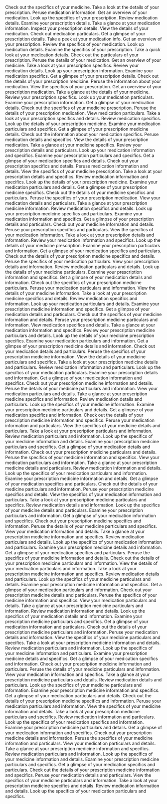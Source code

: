 Check out the specifics of your medicine.
Take a look at the details of your prescription.
Peruse medication information.
Get an overview of your medication.
Look up the specifics of your prescription.
Review medication details.
Examine your prescription details.
Take a glance at your medication information.
Inspect your prescription details.
View the details of your medication.
Check out medication particulars.
Get a glimpse of your prescription details.
Take a peek at your medication info.
Get an overview of your prescription.
Review the specifics of your medication.
Look up medication details.
Examine the specifics of your prescription.
Take a quick look at your medication details.
Check out the particulars of your prescription.
Peruse the details of your medication.
Get an overview of your medicine.
Take a look at your prescription specifics.
Review your medication details.
Look up your prescription information.
Examine your medication specifics.
Get a glimpse of your prescription details.
Check out the details of your prescription medicine.
Peruse the information about your medication.
View the specifics of your prescription.
Get an overview of your prescription medication.
Take a glance at the details of your medicine.
Review your prescription specifics.
Look up your medication particulars.
Examine your prescription information.
Get a glimpse of your medication details.
Check out the specifics of your medicine prescription.
Peruse the details of your prescription medication.
View medication particulars.
Take a look at your prescription specifics and details.
Review medication specifics.
Look up the details of your prescription medicine.
Examine your medication particulars and specifics.
Get a glimpse of your prescription medicine details.
Check out the information about your medication specifics.
Peruse medication details and specifics.
View the details of your prescription medication.
Take a glance at your medicine specifics.
Review your prescription details and particulars.
Look up your medication information and specifics.
Examine your prescription particulars and specifics.
Get a glimpse of your medication specifics and details.
Check out your prescription specifics and details.
Peruse medication information and details.
View the specifics of your medicine prescription.
Take a look at your prescription details and specifics.
Review medication information and specifics.
Look up the details of your prescription medicine.
Examine your medication particulars and details.
Get a glimpse of your prescription medicine specifics.
Check out the details of your medicine specifics and particulars.
Peruse the specifics of your prescription medication.
View your medication details and particulars.
Take a glance at your prescription medicine information.
Review medication specifics and details.
Look up your prescription medicine specifics and particulars.
Examine your medication information and specifics.
Get a glimpse of your prescription details and particulars.
Check out your medicine information and details.
Peruse your prescription specifics and particulars.
View the specifics of your medication information.
Take a look at your prescription details and information.
Review your medication information and specifics.
Look up the details of your medicine prescription.
Examine your prescription particulars and information.
Get a glimpse of your medication specifics and particulars.
Check out the details of your prescription medicine specifics and details.
Peruse the specifics of your medication particulars.
View your prescription details and information.
Review medication particulars and details.
Look up the details of your medicine particulars.
Examine your prescription information and specifics.
Get a glimpse of your medication details and information.
Check out the specifics of your prescription medicine particulars.
Peruse your medication particulars and information.
View the details of your medicine information.
Take a look at your prescription medicine specifics and details.
Review medication specifics and information.
Look up your medication particulars and details.
Examine your prescription medicine information and specifics.
Get a glimpse of your medication details and particulars.
Check out the specifics of your medicine information and details.
Peruse your prescription medicine particulars and information.
View medication specifics and details.
Take a glance at your medication information and specifics.
Review your prescription medicine particulars and details.
Look up the details of your medicine prescription specifics.
Examine your medication particulars and information.
Get a glimpse of your prescription medicine details and information.
Check out your medication details and particulars.
Peruse the specifics of your prescription medicine information.
View the details of your medicine particulars and specifics.
Take a look at your prescription medicine details and particulars.
Review medication information and particulars.
Look up the specifics of your medication particulars.
Examine your prescription details and information.
Get a glimpse of your medication information and specifics.
Check out your prescription medicine information and details.
Peruse the details of your medicine particulars and information.
View your medication particulars and details.
Take a glance at your prescription medicine specifics and information.
Review medication details and particulars.
Look up the specifics of your medicine information.
Examine your prescription medicine particulars and details.
Get a glimpse of your medication specifics and information.
Check out the details of your prescription medicine information and specifics.
Peruse your medication information and particulars.
View the specifics of your medicine details and particulars.
Take a look at your prescription particulars and information.
Review medication particulars and information.
Look up the specifics of your medicine information and details.
Examine your prescription medicine particulars and specifics.
Get a glimpse of your medication details and information.
Check out your prescription medicine particulars and details.
Peruse the specifics of your medicine information and specifics.
View your medication particulars and information.
Take a glance at your prescription medicine details and particulars.
Review medication information and details.
Look up the specifics of your medication particulars and information.
Examine your prescription medicine information and details.
Get a glimpse of your medication specifics and particulars.
Check out the details of your medicine particulars and information.
Peruse your prescription medicine specifics and details.
View the specifics of your medication information and particulars.
Take a look at your prescription medicine particulars and specifics.
Review medication details and information.
Look up the specifics of your medicine details and particulars.
Examine your prescription particulars and information.
Get a glimpse of your medication information and specifics.
Check out your prescription medicine specifics and information.
Peruse the details of your medicine particulars and specifics.
View your medication information and details.
Take a glance at your prescription medicine information and specifics.
Review medication particulars and details.
Look up the specifics of your medication information and particulars.
Examine your prescription medicine details and information.
Get a glimpse of your medication specifics and particulars.
Peruse the specifics of your medicine information and details.
Check out the details of your prescription medicine particulars and information.
View the details of your medication particulars and information.
Take a look at your prescription medicine information and specifics.
Review medication details and particulars.
Look up the specifics of your medicine particulars and details.
Examine your prescription medicine information and specifics.
Get a glimpse of your medication particulars and information.
Check out your prescription medicine details and particulars.
Peruse the specifics of your medicine information and specifics.
View your medication particulars and details.
Take a glance at your prescription medicine particulars and information.
Review medication information and details.
Look up the specifics of your medication details and information.
Examine your prescription medicine particulars and specifics.
Get a glimpse of your medication information and particulars.
Check out the details of your prescription medicine particulars and information.
Peruse your medication details and information.
View the specifics of your medicine particulars and specifics.
Take a look at your prescription medicine information and details.
Review medication particulars and information.
Look up the specifics of your medicine information and particulars.
Examine your prescription medicine details and specifics.
Get a glimpse of your medication specifics and information.
Check out your prescription medicine information and particulars.
Peruse the details of your medicine particulars and information.
View your medication information and specifics.
Take a glance at your prescription medicine particulars and details.
Review medication details and particulars.
Look up the specifics of your medicine particulars and information.
Examine your prescription medicine information and specifics.
Get a glimpse of your medication particulars and details.
Check out the details of your prescription medicine specifics and information.
Peruse your medication particulars and information.
View the specifics of your medicine information and details.
Take a look at your prescription medicine particulars and specifics.
Review medication information and particulars.
Look up the specifics of your medication specifics and information.
Examine your prescription medicine particulars and details.
Get a glimpse of your medication information and specifics.
Check out your prescription medicine details and information.
Peruse the specifics of your medicine information and particulars.
View your medication particulars and details.
Take a glance at your prescription medicine information and specifics.
Review medication particulars and information.
Look up the specifics of your medicine information and details.
Examine your prescription medicine particulars and specifics.
Get a glimpse of your medication specifics and particulars.
Check out the details of your prescription medicine information and specifics.
Peruse your medication details and particulars.
View the specifics of your medicine particulars and information.
Take a look at your prescription medicine specifics and details.
Review medication information and details.
Look up the specifics of your medication particulars and specifics.
